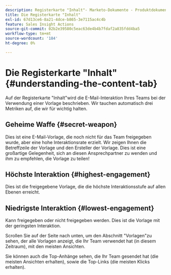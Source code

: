 ```yaml
---
description: Registerkarte "Inhalt"- Marketo-Dokumente - Produktdokumentation
title: Die Registerkarte "Inhalt"
exl-id: 67d13ce6-8a21-4dce-b865-3e7115ac4c4b
feature: Sales Insight Actions
source-git-commit: 02b2e39580c5eac63de4b4b7fdaf2a835fdd4ba5
workflow-type: tm+mt
source-wordcount: '184'
ht-degree: 0%

---
```


# Die Registerkarte &quot;Inhalt&quot; {#understanding-the-content-tab}

Auf der Registerkarte &quot;Inhalt&quot;wird die E-Mail-Interaktion Ihres Teams bei der Verwendung einer Vorlage beschrieben. Wir tauchen automatisch drei Metriken auf, die wir für wichtig halten.

## Geheime Waffe {#secret-weapon}

Dies ist eine E-Mail-Vorlage, die noch nicht für das Team freigegeben wurde, aber eine hohe Interaktionsrate erzielt. Wir zeigen Ihnen die Betreffzeile der Vorlage und den Ersteller der Vorlage. Dies ist eine großartige Gelegenheit, sich an diesen Ansprechpartner zu wenden und ihm zu empfehlen, die Vorlage zu teilen!

## Höchste Interaktion {#highest-engagement}

Dies ist die freigegebene Vorlage, die die höchste Interaktionsstufe auf allen Ebenen erreicht.

## Niedrigste Interaktion {#lowest-engagement}

Kann freigegeben oder nicht freigegeben werden. Dies ist die Vorlage mit der geringsten Interaktion.

Scrollen Sie auf der Seite nach unten, um den Abschnitt &quot;Vorlagen&quot;zu sehen, der alle Vorlagen anzeigt, die Ihr Team verwendet hat (in diesem Zeitraum), mit den meisten Ansichten.

Sie können auch die Top-Anhänge sehen, die Ihr Team gesendet hat (die meisten Ansichten erhalten), sowie die Top-Links (die meisten Klicks erhalten).

